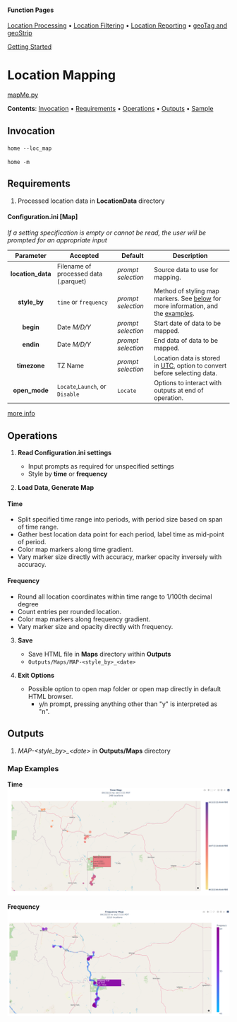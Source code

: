 #### Function Pages
[Location Processing](/docs/Location%20Processing.md)
• [Location Filtering](/docs/Location%20Filtering.md)
• [Location Reporting](/docs/Location%20Reporting.md)
• [geoTag and geoStrip](/docs/geoTag.md)

[Getting Started](/docs#getting-started)


# Location Mapping

[mapMe.py](/src/GLU/mapMe.py)

**Contents**:
[Invocation](#invocation) • [Requirements](#requirements) • 
[Operations](#operations) • [Outputs](#outputs) • [Sample](#map-examples)

## Invocation

`home --loc_map`

`home -m`

## Requirements

1.  Processed location data in **LocationData** directory

#### Configuration.ini  \[Map\]
*If a setting specification is empty or cannot be read, the user will be prompted for an appropriate input*

| Parameter | Accepted | Default | Description |
| :----: | --- | --- | --- |
| **location_data** | Filename of processed data (.parquet) | *prompt selection* | Source data to use for mapping. |
| **style_by** | `time` or `frequency` | *prompt selection* | Method of styling map markers. See [below](#time) for more information, and the [examples](#map-examples). |
| **begin** | Date *M/D/Y* | *prompt selection*  | Start date of data to be mapped. |
| **endin** | Date *M/D/Y*| *prompt selection* | End data of data to be mapped. |
| **timezone** | TZ Name | *prompt selection* | Location data is stored in [UTC](https://wikipedia.org/wiki/Coordinated_Universal_Time), option to convert before selecting data. |
| **open_mode** | `Locate`,`Launch`, or `Disable` | `Locate` | Options to interact with outputs at end of operation. |
[more info](/docs#map)
	
## Operations

1. **Read Configuration.ini settings**
	- Input prompts as required for unspecified settings
	- Style by **time** or **frequency**

2. **Load Data, Generate Map**
#### Time
+ Split specified time range into periods, with period size based on span of time range.
+ Gather best location data point for each period, label time as mid-point of period.
+ Color map markers along time gradient.
+ Vary marker size directly with accuracy, marker opacity inversely with accuracy.
#### Frequency
+ Round all location coordinates within time range to 1/100th decimal degree
+ Count entries per rounded location.
+ Color map markers along frequency gradient.
+ Vary marker size and opacity directly with frequency.
	
3. **Save**
	- Save HTML file in **Maps** directory within **Outputs**
	- `Outputs/Maps/MAP-<style_by>_<date>`
	
4. **Exit Options**
	- Possible option to open map folder or open map directly in default HTML browser.
		- y/n prompt, pressing anything other than "y" is interpreted as "n".

## Outputs

1. *MAP-\<style_by\>_\<date\>* in **Outputs/Maps** directory

### Map Examples
**Time**
![Time Map](/docs/images/time_map.png)


**Frequency**
![Frequency Map](/docs/images/frequency_map.png)
